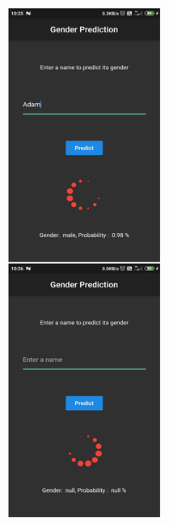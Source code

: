 

<img src="https://github.com/nileshmsd12345/gender_prediction/blob/master/Screenshot1.jpg" data-canonical-src="https://gyazo.com/eb5c5741b6a9a16c692170a41a49c858.png" width="300" height="500" />

<img src="https://github.com/nileshmsd12345/gender_prediction/blob/master/Screenshot2.jpg" data-canonical-src="https://gyazo.com/eb5c5741b6a9a16c692170a41a49c858.png" width="300" height="500" />



